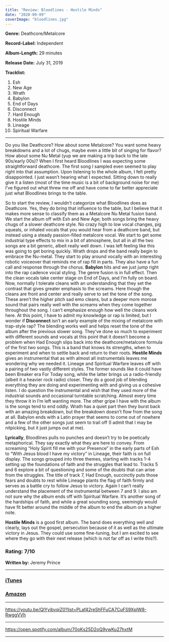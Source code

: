 ```yaml
---
title: "Review: Bloodlines - Hostile Minds"
date: "2020-09-09"
coverImage: "bloodlines.jpg"
---
```


**Genre:** Deathcore/Metalcore

**Record-Label:** Independent

**Album-Length:** 29 minutes

**Release Date:** July 31, 2019

**Tracklist:**

1. Esh
2. New Age
3. Wrath
4. Babylon
5. End of Days
6. Disconnect
7. Hard Enough
8. Hostile Minds
9. Lineage
10. Spiritual Warfare

* * *

Do you like Deathcore? How about some Metalcore? You want some heavy breakdowns and a lot of chugs, maybe even a little bit of singing for flavor? How about some Nu Metal (yup we are making a trip back to the late 90s/early 00s)? When I first heard Bloodlines I was expecting some straightforward deathcore. The first song I sampled even seemed to play right into that assumption. Upon listening to the whole album, I felt pretty disappointed. I just wasn’t hearing what I expected. Sitting down to really give it a listen (most of the time music is a bit of background noise for me) I’ve figured out what threw me off and have come to far better appreciate just what Bloodlines brings to the table.

So to start the review, I wouldn’t categorize what Bloodlines does as Deathcore. Yes, they do bring that influence to the table, but I believe that it makes more sense to classify them as a Metalcore Nu Metal fusion band. We start the album off with Esh and New Age; both songs bring the heavy chugs of a slower deathcore style. No crazy high to low vocal changes, pig squeals, or inhaled vocals that you would hear from a deathcore band, but instead using a steady passion-filled metalcore vocal. We start to get some industrial type effects to mix in a bit of atmosphere, but all in all the two songs are a bit generic, albeit really well down. I was left feeling like this was going to get boring quickly. Wrath drops and the band really begin to embrace the Nu-metal. They start to play around vocally with an interesting robotic voiceover that reminds me of rap fill in parts. They also have a fun call and response through the chorus. **Babylon** hits and we just jump right into the rap cadence vocal styling. The genre fusion is in full effect. Then the clean vocals take center stage on End of Days, and I’m fully on board. Now, normally I tolerate cleans with an understanding that they set the contrast that gives greater emphasis to the screams. Here though the cleans are front and center and really serve to set the tone of the song. These aren’t the higher pitch sad emo cleans, but a deeper more morose sound that pairs really well with the screams when they come together throughout the song. I can’t emphasize enough how well the cleans work here. At this point, I have to admit my knowledge or rap is limited, but I wonder if **Disconnect** isn’t an early example of the mixing of metalcore with trap-style rap? The blending works well and helps reset the tone of the album after the previous slower song. They’ve done so much to experiment with different sounds and vocals at this point that it doesn’t become a problem when Had Enough slips back into the deathcore/metalcore formula of the first two songs. This is a band that knows its strengths, when to experiment and when to settle back and return to their roots. **Hostile Minds** gives an instrumental that as with almost all instrumentals leaves me wondering why we needed it. Lineage and Spiritual Warfare leaves off with a pairing of two vastly different styles. The former sounds like it could have been Breaker era For Today song, while the latter brings us a radio-friendly (albeit it a heavier rock radio) closer. They do a good job of blending everything they are doing and experimenting with and giving us a cohesive listen. I do question the instrumental and wish that they used more of the industrial sounds and occasional turntable scratching. Almost every time they throw it in I’m left wanting more. The other gripe I have with the album is the songs tend to end oddly. Wrath has a quiet part then they burst back with an amazing breakdown, but the breakdown doesn’t flow from the song at all. Babylon ends with a Latin prayer that seems to come out of nowhere and a few of the other songs just seem to trail off (I admit that I may be nitpicking, but it just jumps out at me).

**Lyrically**, Bloodlines pulls no punches and doesn’t try to be poetically metaphorical. They say exactly what they are here to convey. From screaming “Holy Spirit fill me with your Presence” in the early parts of Esh to “With Jesus blood I have my victory” in Lineage, their faith is on full display. The songs grouped into three themes, starting with tracks 1-4 setting up the foundations of faith and the struggles that lead to. Tracks 5 and 6 explore a bit of questioning and some of the doubts that can arise from the struggles. The title of track 7, Had Enough, succinctly puts those fears and doubts to rest while Lineage plants the flag of faith firmly and serves as a battle cry to follow Jesus to victory. Again I can’t really understand the placement of the instrumental between 7 and 9. I also am not sure why the album ends off with Spiritual Warfare. It’s another song of the hardships of faith, and while a great sounding song, seemingly would have fit better around the middle of the album to end the album on a higher note.

**Hostile Minds** is a good first album. The band does everything well and clearly, lays out the gospel, persecution because of it as well as the ultimate victory in Jesus. They could use some fine-tuning, but I am excited to see where they go with their next release (which is not far off as I write this!!).

### Rating: 7/10

**Written by:** Jeremy Prince

* * *

### [iTunes](https://music.apple.com/ca/album/hostile-minds/1473537757)

### [Amazon](https://www.amazon.com/Hostile-Minds-Bloodlines/dp/B07VCQ63B1)

* * *

https://youtu.be/QlYyibvqiZ0?list=PLaf42reShFFuCA7CuFS9XplW8-RwggVVh

* * *

https://open.spotify.com/album/70oKs25D2oQ9vwKu27hxtM

* * *
